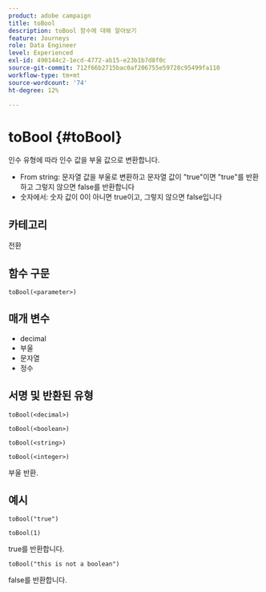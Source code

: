 ```yaml
---
product: adobe campaign
title: toBool
description: toBool 함수에 대해 알아보기
feature: Journeys
role: Data Engineer
level: Experienced
exl-id: 490144c2-1ecd-4772-ab15-e23b1b7d8f0c
source-git-commit: 712f66b2715bac0af206755e59728c95499fa110
workflow-type: tm+mt
source-wordcount: '74'
ht-degree: 12%

---
```


# toBool {#toBool}

인수 유형에 따라 인수 값을 부울 값으로 변환합니다.

* From string: 문자열 값을 부울로 변환하고 문자열 값이 &quot;true&quot;이면 &quot;true&quot;를 반환하고 그렇지 않으면 false를 반환합니다
* 숫자에서: 숫자 값이 0이 아니면 true이고, 그렇지 않으면 false입니다

## 카테고리

전환

## 함수 구문

`toBool(<parameter>)`

## 매개 변수

* decimal
* 부울
* 문자열
* 정수

## 서명 및 반환된 유형

`toBool(<decimal>)`

`toBool(<boolean>)`

`toBool(<string>)`

`toBool(<integer>)`

부울 반환.

## 예시

`toBool("true")`

`toBool(1)`

true를 반환합니다.

`toBool("this is not a boolean")`

false를 반환합니다.
